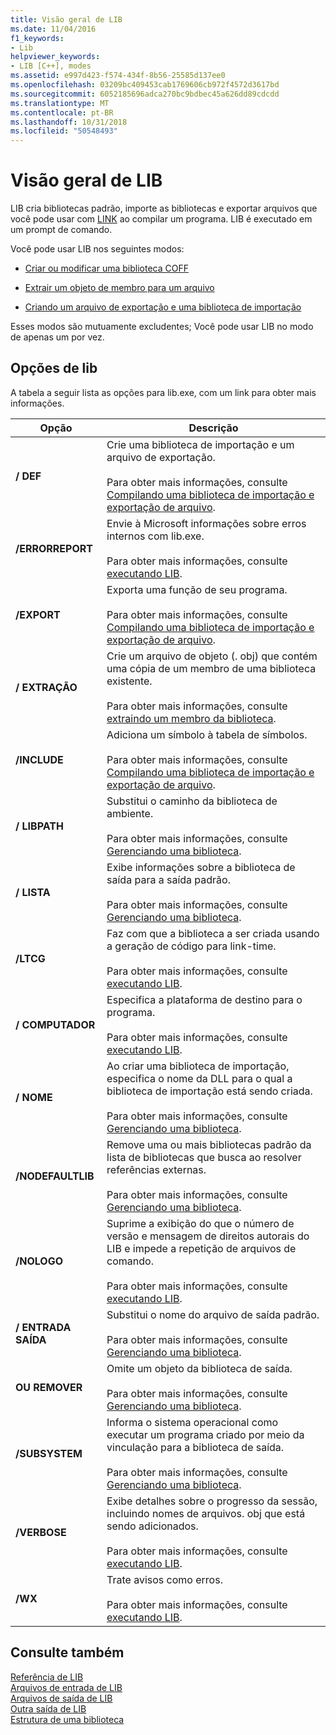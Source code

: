 ```yaml
---
title: Visão geral de LIB
ms.date: 11/04/2016
f1_keywords:
- Lib
helpviewer_keywords:
- LIB [C++], modes
ms.assetid: e997d423-f574-434f-8b56-25585d137ee0
ms.openlocfilehash: 03209bc409453cab1769606cb972f4572d3617bd
ms.sourcegitcommit: 6052185696adca270bc9bdbec45a626dd89cdcdd
ms.translationtype: MT
ms.contentlocale: pt-BR
ms.lasthandoff: 10/31/2018
ms.locfileid: "50548493"
---
```

# <a name="overview-of-lib"></a>Visão geral de LIB

LIB cria bibliotecas padrão, importe as bibliotecas e exportar arquivos que você pode usar com [LINK](../../build/reference/linker-options.md) ao compilar um programa. LIB é executado em um prompt de comando.

Você pode usar LIB nos seguintes modos:

- [Criar ou modificar uma biblioteca COFF](../../build/reference/managing-a-library.md)

- [Extrair um objeto de membro para um arquivo](../../build/reference/extracting-a-library-member.md)

- [Criando um arquivo de exportação e uma biblioteca de importação](../../build/reference/working-with-import-libraries-and-export-files.md)

Esses modos são mutuamente excludentes; Você pode usar LIB no modo de apenas um por vez.

## <a name="lib-options"></a>Opções de lib

A tabela a seguir lista as opções para lib.exe, com um link para obter mais informações.

|Opção|Descrição|
|-|-|
|**/ DEF**|Crie uma biblioteca de importação e um arquivo de exportação.<br/><br/>Para obter mais informações, consulte [Compilando uma biblioteca de importação e exportação de arquivo](../../build/reference/building-an-import-library-and-export-file.md).|
|**/ERRORREPORT**|   Envie à Microsoft informações sobre erros internos com lib.exe.<br/><br/>Para obter mais informações, consulte [executando LIB](../../build/reference/running-lib.md).|
|**/EXPORT**|   Exporta uma função de seu programa.<br/><br/>Para obter mais informações, consulte [Compilando uma biblioteca de importação e exportação de arquivo](../../build/reference/building-an-import-library-and-export-file.md).|
|**/ EXTRAÇÃO**|   Crie um arquivo de objeto (. obj) que contém uma cópia de um membro de uma biblioteca existente.<br/><br/>Para obter mais informações, consulte [extraindo um membro da biblioteca](../../build/reference/extracting-a-library-member.md).|
|**/INCLUDE**|   Adiciona um símbolo à tabela de símbolos.<br/><br/>Para obter mais informações, consulte [Compilando uma biblioteca de importação e exportação de arquivo](../../build/reference/building-an-import-library-and-export-file.md).|
|**/ LIBPATH**|   Substitui o caminho da biblioteca de ambiente.<br/><br/>Para obter mais informações, consulte [Gerenciando uma biblioteca](../../build/reference/managing-a-library.md).|
|**/ LISTA**|   Exibe informações sobre a biblioteca de saída para a saída padrão.<br/><br/>Para obter mais informações, consulte [Gerenciando uma biblioteca](../../build/reference/managing-a-library.md).|
|**/LTCG**|   Faz com que a biblioteca a ser criada usando a geração de código para link-time.<br/><br/>Para obter mais informações, consulte [executando LIB](../../build/reference/running-lib.md).|
|**/ COMPUTADOR**|   Especifica a plataforma de destino para o programa.<br/><br/>Para obter mais informações, consulte [executando LIB](../../build/reference/running-lib.md).|
|**/ NOME**|   Ao criar uma biblioteca de importação, especifica o nome da DLL para o qual a biblioteca de importação está sendo criada.<br/><br/>Para obter mais informações, consulte [Gerenciando uma biblioteca](../../build/reference/managing-a-library.md).|
|**/NODEFAULTLIB**|   Remove uma ou mais bibliotecas padrão da lista de bibliotecas que busca ao resolver referências externas.<br/><br/>Para obter mais informações, consulte [Gerenciando uma biblioteca](../../build/reference/managing-a-library.md).|
|**/NOLOGO**|   Suprime a exibição do que o número de versão e mensagem de direitos autorais do LIB e impede a repetição de arquivos de comando.<br/><br/>Para obter mais informações, consulte [executando LIB](../../build/reference/running-lib.md).|
|**/ ENTRADA SAÍDA**|   Substitui o nome do arquivo de saída padrão.<br/><br/>Para obter mais informações, consulte [Gerenciando uma biblioteca](../../build/reference/managing-a-library.md).|
|**OU REMOVER**|   Omite um objeto da biblioteca de saída.<br/><br/>Para obter mais informações, consulte [Gerenciando uma biblioteca](../../build/reference/managing-a-library.md).|
|**/SUBSYSTEM**|   Informa o sistema operacional como executar um programa criado por meio da vinculação para a biblioteca de saída.<br/><br/>Para obter mais informações, consulte [Gerenciando uma biblioteca](../../build/reference/managing-a-library.md).|
|**/VERBOSE**|   Exibe detalhes sobre o progresso da sessão, incluindo nomes de arquivos. obj que está sendo adicionados.<br/><br/>Para obter mais informações, consulte [executando LIB](../../build/reference/running-lib.md).|
|**/WX**|   Trate avisos como erros.<br/><br/>Para obter mais informações, consulte [executando LIB](../../build/reference/running-lib.md).|

## <a name="see-also"></a>Consulte também

[Referência de LIB](../../build/reference/lib-reference.md)<br/>
[Arquivos de entrada de LIB](../../build/reference/lib-input-files.md)<br/>
[Arquivos de saída de LIB](../../build/reference/lib-output-files.md)<br/>
[Outra saída de LIB](../../build/reference/other-lib-output.md)<br/>
[Estrutura de uma biblioteca](../../build/reference/structure-of-a-library.md)